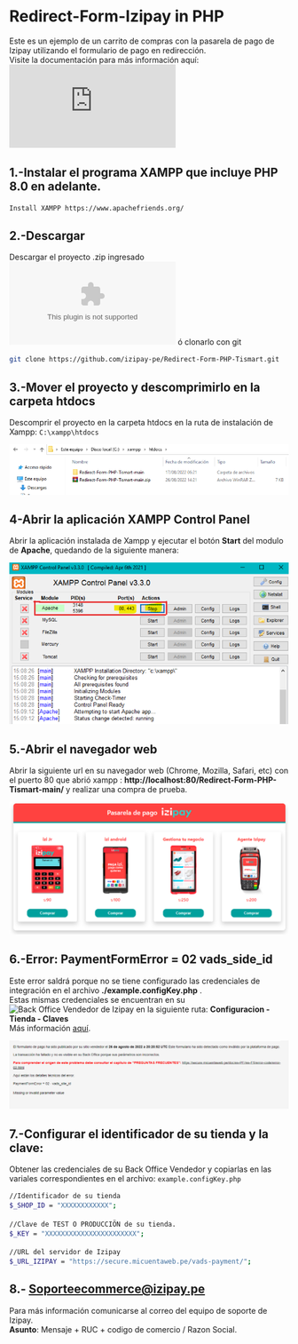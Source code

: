 # Redirect-Form-Izipay in PHP

Este es un ejemplo de un carrito de compras con la pasarela de pago de Izipay utilizando el formulario de pago en redirección.  
Visite la documentación para más información aquí: ![Documentación Izipay](https://secure.micuentaweb.pe/doc/es-PE/form-payment/standard-payment/sitemap.html)


## 1.-Instalar el programa XAMPP que incluye PHP 8.0 en adelante.

```sh
Install XAMPP https://www.apachefriends.org/
``` 

## 2.-Descargar 
Descargar el proyecto .zip ingresado ![aquí](https://github.com/izipay-pe/Redirect-Form-PHP-Tismart/archive/refs/heads/main.zip) ó clonarlo con git

```sh
git clone https://github.com/izipay-pe/Redirect-Form-PHP-Tismart.git
``` 

## 3.-Mover el proyecto y descomprimirlo en la carpeta htdocs 
Descomprir el proyecto en la carpeta htdocs en la ruta de instalación de Xampp: `C:\xampp\htdocs`

![proyecto en xampp](/images/captura1.png)

## 4-Abrir la aplicación XAMPP Control Panel 
 Abrir la aplicación instalada de Xampp y ejecutar el botón **Start** del modulo de **Apache**, quedando de la siguiente manera:

![Xampp control panel](/images/captura2.png)

## 5.-Abrir el navegador web
Abrir la siguiente url en su navegador web (Chrome, Mozilla, Safari, etc) con el puerto 80 que abrió xampp : **http://localhost:80/Redirect-Form-PHP-Tismart-main/** y realizar una compra de prueba.

![Pasarela de pago](/images/captura3.png)

## 6.-Error: **PaymentFormError = 02 vads_side_id**  
 Este error saldrá porque no se tiene configurado las credenciales de integración en el archivo **./example.configKey.php** .  
 Estas mismas credenciales se encuentran en su ![Back Office Vendedor de Izipay](https://secure.micuentaweb.pe/vads-merchant/) en la siguiente ruta: **Configuracion - Tienda - Claves**  
 Más información [aquí](https://secure.micuentaweb.pe/doc/es-PE/form-payment/quick-start-guide/identificarse-durante-los-intercambios.html).  
 
![error en pasarela](/images/captura%20error.png)

## 7.-Configurar el identificador de su tienda y la clave:
Obtener las credenciales de su Back Office Vendedor y copiarlas en las variales correspondientes en el archivo: `example.configKey.php ` 

```sh
//Identificador de su tienda
$_SHOP_ID = "XXXXXXXXXXXX"; 

//Clave de TEST O PRODUCCIÖN de su tienda.
$_KEY = "XXXXXXXXXXXXXXXXXXXXXXX";

//URL del servidor de Izipay
$_URL_IZIPAY = "https://secure.micuentaweb.pe/vads-payment/";
``` 

## 8.- Soporteecommerce@izipay.pe
Para más información comunicarse al correo del equipo de soporte de Izipay.  
**Asunto**: Mensaje + RUC + codigo de comercio / Razon Social.

